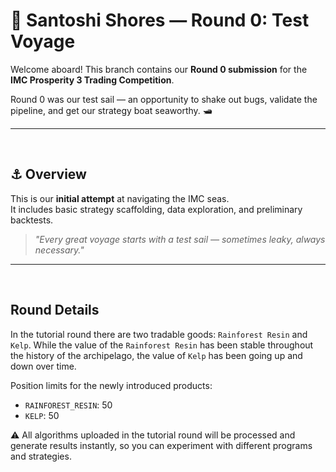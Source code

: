 # 🌊 Santoshi Shores — Round 0: Test Voyage

Welcome aboard! This branch contains our **Round 0 submission** for the **IMC Prosperity 3 Trading Competition**.

Round 0 was our test sail — an opportunity to shake out bugs, validate the pipeline, and get our strategy boat seaworthy. 🛥️

---
<br/>

## ⚓ Overview

This is our **initial attempt** at navigating the IMC seas.  
It includes basic strategy scaffolding, data exploration, and preliminary backtests.

> _"Every great voyage starts with a test sail — sometimes leaky, always necessary."_

---
<br/>

## Round Details
In the tutorial round there are two tradable goods: `Rainforest Resin` and `Kelp`. While the value of the `Rainforest Resin` has been stable throughout the history of the archipelago, the value of `Kelp` has been going up and down over time. 

Position limits for the newly introduced products:
- `RAINFOREST_RESIN`: 50
- `KELP`: 50

⚠️ All algorithms uploaded in the tutorial round will be processed and generate results instantly, so you can experiment with different programs and strategies.
